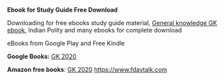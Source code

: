 <strong>Ebook for Study Guide Free Download</strong>

Downloading for free ebooks study guide material, <a href="https://www.fdaytalk.com/gk-pdf-download/" target="_blank" rel="noopener">General knowledge GK ebook</a>, Indian Polity and many ebooks for complete download

eBooks from Google Play and Free Kindle

<strong>Google Books:</strong> <a href="https://play.google.com/store/books/details?id=DYPQDwAAQBAJ">GK 2020</a>

<strong>Amazon free books</strong>: <a href="https://www.amazon.in/General-Knowledge-GK-2019-Material-ebook/dp/B07WHLHD48/ref=sr_1_1?keywords=fdaytalk&amp;qid=1581915950&amp;sr=8-1">GK 2020</a>
https://www.fdaytalk.com
